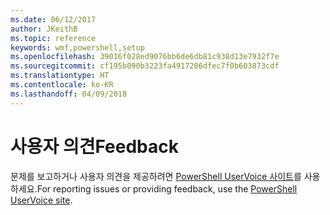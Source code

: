 ```yaml
---
ms.date: 06/12/2017
author: JKeithB
ms.topic: reference
keywords: wmf,powershell,setup
ms.openlocfilehash: 39016f028ed9076bb6de6db81c938d13e7932f7e
ms.sourcegitcommit: cf195b090b3223fa4917206dfec7f0b603873cdf
ms.translationtype: HT
ms.contentlocale: ko-KR
ms.lasthandoff: 04/09/2018
---
```

# <a name="feedback"></a><span data-ttu-id="cc8f6-102">사용자 의견</span><span class="sxs-lookup"><span data-stu-id="cc8f6-102">Feedback</span></span>
<span data-ttu-id="cc8f6-103">문제를 보고하거나 사용자 의견을 제공하려면 [PowerShell UserVoice 사이트](http://windowsserver.uservoice.com/forums/301869-powershell)를 사용하세요.</span><span class="sxs-lookup"><span data-stu-id="cc8f6-103">For reporting issues or providing feedback, use the [PowerShell UserVoice site](http://windowsserver.uservoice.com/forums/301869-powershell).</span></span>
